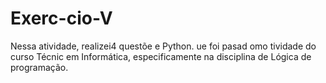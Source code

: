 # Exerc-cio-V
Nessa atividade, realizei4 questõe e Python. ue foi pasad omo tividade do curso Técnic em Informática, especificamente na disciplina de Lógica de programação. 
